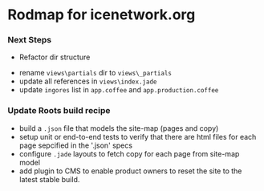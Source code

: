 # Rodmap for icenetwork.org




### Next Steps

* Refactor dir structure
- rename `views\partials` dir to `views\_partials`
- update all references in `views\index.jade`
- update `ingores` list in `app.coffee` and `app.production.coffee`



### Update Roots build recipe

* build a ```.json``` file that models the site-map (pages and copy)
* setup unit or end-to-end tests to verify that there are html files for each page sepcified in the '.json' specs
* configure ```.jade``` layouts to fetch copy for each page from site-map model
* add plugin to CMS to enable product owners to reset the site to the latest stable build.